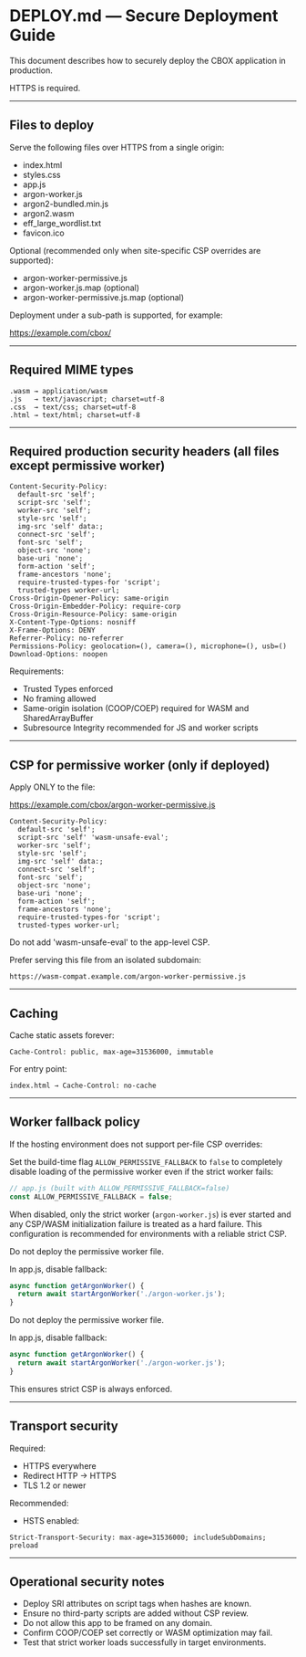 # DEPLOY.md — Secure Deployment Guide

This document describes how to securely deploy the CBOX application in production.

HTTPS is required.

---------------------------------------------------------------------

## Files to deploy

Serve the following files over HTTPS from a single origin:

- index.html
- styles.css
- app.js
- argon-worker.js
- argon2-bundled.min.js
- argon2.wasm
- eff_large_wordlist.txt
- favicon.ico

Optional (recommended only when site-specific CSP overrides are supported):

- argon-worker-permissive.js
- argon-worker.js.map (optional)
- argon-worker-permissive.js.map (optional)

Deployment under a sub-path is supported, for example:

https://example.com/cbox/

---------------------------------------------------------------------

## Required MIME types

```
.wasm → application/wasm
.js   → text/javascript; charset=utf-8
.css  → text/css; charset=utf-8
.html → text/html; charset=utf-8
```

---------------------------------------------------------------------

## Required production security headers (all files except permissive worker)

```
Content-Security-Policy:
  default-src 'self';
  script-src 'self';
  worker-src 'self';
  style-src 'self';
  img-src 'self' data:;
  connect-src 'self';
  font-src 'self';
  object-src 'none';
  base-uri 'none';
  form-action 'self';
  frame-ancestors 'none';
  require-trusted-types-for 'script';
  trusted-types worker-url;
Cross-Origin-Opener-Policy: same-origin
Cross-Origin-Embedder-Policy: require-corp
Cross-Origin-Resource-Policy: same-origin
X-Content-Type-Options: nosniff
X-Frame-Options: DENY
Referrer-Policy: no-referrer
Permissions-Policy: geolocation=(), camera=(), microphone=(), usb=()
Download-Options: noopen
```

Requirements:
- Trusted Types enforced
- No framing allowed
- Same-origin isolation (COOP/COEP) required for WASM and SharedArrayBuffer
- Subresource Integrity recommended for JS and worker scripts

---------------------------------------------------------------------

## CSP for permissive worker (only if deployed)

Apply ONLY to the file:

https://example.com/cbox/argon-worker-permissive.js

```
Content-Security-Policy:
  default-src 'self';
  script-src 'self' 'wasm-unsafe-eval';
  worker-src 'self';
  style-src 'self';
  img-src 'self' data:;
  connect-src 'self';
  font-src 'self';
  object-src 'none';
  base-uri 'none';
  form-action 'self';
  frame-ancestors 'none';
  require-trusted-types-for 'script';
  trusted-types worker-url;
```

Do not add 'wasm-unsafe-eval' to the app-level CSP.

Prefer serving this file from an isolated subdomain:

```
https://wasm-compat.example.com/argon-worker-permissive.js
```

---------------------------------------------------------------------

## Caching

Cache static assets forever:

```
Cache-Control: public, max-age=31536000, immutable
```

For entry point:

```
index.html → Cache-Control: no-cache
```

---------------------------------------------------------------------

## Worker fallback policy

If the hosting environment does not support per-file CSP overrides:

Set the build-time flag `ALLOW_PERMISSIVE_FALLBACK` to `false` to completely disable loading
of the permissive worker even if the strict worker fails:

```js
// app.js (built with ALLOW_PERMISSIVE_FALLBACK=false)
const ALLOW_PERMISSIVE_FALLBACK = false;
```

When disabled, only the strict worker (`argon-worker.js`) is ever started and any CSP/WASM
initialization failure is treated as a hard failure. This configuration is recommended for
environments with a reliable strict CSP.

Do not deploy the permissive worker file.

In app.js, disable fallback:

```js
async function getArgonWorker() {
  return await startArgonWorker('./argon-worker.js');
}
```

Do not deploy the permissive worker file.

In app.js, disable fallback:

```js
async function getArgonWorker() {
  return await startArgonWorker('./argon-worker.js');
}
```

This ensures strict CSP is always enforced.

---------------------------------------------------------------------

## Transport security

Required:

- HTTPS everywhere
- Redirect HTTP → HTTPS
- TLS 1.2 or newer

Recommended:

- HSTS enabled:

```
Strict-Transport-Security: max-age=31536000; includeSubDomains; preload
```

---------------------------------------------------------------------

## Operational security notes

- Deploy SRI attributes on script tags when hashes are known.
- Ensure no third-party scripts are added without CSP review.
- Do not allow this app to be framed on any domain.
- Confirm COOP/COEP set correctly or WASM optimization may fail.
- Test that strict worker loads successfully in target environments.
